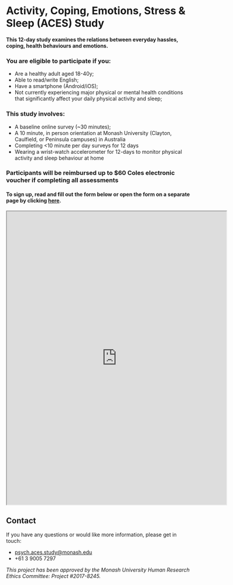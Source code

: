 # Activity, Coping, Emotions, Stress &amp; Sleep (ACES) Study

**This 12-day study examines the relations between everyday hassles, coping, health behaviours and emotions.**

### You are eligible to participate if you: 
- Are a healthy adult aged 18-40y;
- Able to read/write English;
- Have a smartphone (Android/iOS);
- Not currently experiencing major physical or mental health conditions that significantly affect your daily physical activity and sleep;

### This study involves:
- A baseline online survey (~30 minutes);
- A 10 minute, in person orientation at Monash University (Clayton, Caulfield, or Peninsula campuses) in Australia
- Completing <10 minute per day surveys for 12 days
- Wearing a wrist-watch accelerometer for 12-days to monitor physical activity and sleep behaviour at home

### Participants will be reimbursed up to $60 Coles electronic voucher if completing all assessments

#### To sign up, read and fill out the form below or open the form on a separate page by clicking [here](https://monash.az1.qualtrics.com/jfe/form/SV_bEMdHzS3PAay8kZ).

<iframe src = "https://monash.az1.qualtrics.com/jfe/form/SV_bEMdHzS3PAay8kZ" width="600" height="800">null</iframe>

## Contact

If you have any questions or would like more information, please get in touch:

* psych.aces.study@monash.edu
* +61 3 9005 7297

*This project has been approved by the Monash University Human Research Ethics Committee: Project #2017-8245.*
